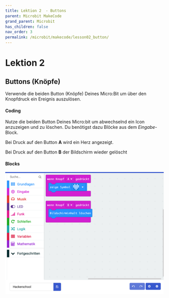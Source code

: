 ```yaml
---
title: Lektion 2  - Buttons
parent: Microbit MakeCode
grand_parent: Microbit
has_children: false
nav_order: 3
permalink: /microbit/makecode/lesson02_button/
---
```


# Lektion 2

## Buttons (Knöpfe)

Verwende die beiden Button (Knöpfe) Deines Micro:Bit um über den Knopfdruck ein Ereignis auszulösen. 

#### Coding

Nutze die beiden Button Deines Micro:bit um abwechselnd ein Icon anzuzeigen und zu löschen.
Du benötigst dazu Blöcke aus dem _Eingabe_-Block.

Bei Druck auf den Button __A__ wird ein Herz angezeigt.

Bei Druck auf den Button __B__ der Bildschirm wieder gelöscht

#### Blocks

![Screenshot](./screenshot.png "Screenshot")
